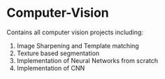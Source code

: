 # Computer-Vision
Contains all computer vision projects including: <br>
1. Image Sharpening and Template matching
2. Texture based segmentation <br>
3. Implementation of Neural Networks from scratch
4. Implementation of CNN
